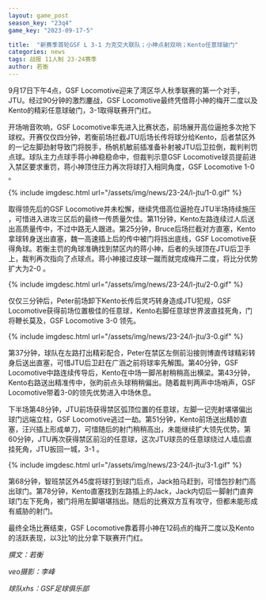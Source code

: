 ```yaml
---
layout: game_post
season_key: "23q4"
game_key: "2023-09-17-5"

title:  "新赛季首轮GSF L 3-1 力克交大联队；小神点射双响；Kento任意球破门"
categories: news
tags: 战报 11人制 23-24赛季
author: 若衡
---
```


9月17日下午4点，GSF Locomotive迎来了湾区华人秋季联赛的第一个对手，JTU。经过90分钟的激烈鏖战，GSF Locomotive最终凭借蒋小神的梅开二度以及Kento的精彩任意球破门，3-1取得联赛开门红。

开场哨音吹响，GSF Locomotive率先进入比赛状态，前场展开高位逼抢多次抢下球权。开赛仅仅四分钟，若衡前场拦截JTU后场长传将球分给Kento，后者禁区外的一记左脚劲射导致门将脱手，杨帆机敏前插准备补射被JTU后卫拉倒，裁判判罚点球。球队主力点球手蒋小神稳稳命中，但裁判示意GSF Locomotive球员提前进入禁区要求重罚，蒋小神顶住压力再次将球打入相同角度，GSF Locomotive 1-0 。

{% include imgdesc.html url="/assets/img/news/23-24/l-jtu/1-0.gif" %}

取得领先后的GSF Locomotive并未松懈，继续凭借高位逼抢在JTU半场持续施压 ，可惜进入进攻三区后的最终一传质量欠佳。第11分钟，Kento左路连续过人后送出高质量传中，不过中路无人跟进。第25分钟，Bruce后场拦截对方直塞，Kento拿球转身送出直塞，魏一高速插上后的传中被门将挡出底线，GSF Locomotive获得角球。若衡主罚的角球准确找到禁区内的蒋小神，后者的头球顶在JTU后卫手上，裁判再次指向了点球点。蒋小神接过皮球一蹴而就完成梅开二度，将比分优势扩大为2-0 。

{% include imgdesc.html url="/assets/img/news/23-24/l-jtu/2-0.gif" %}

仅仅三分钟后，Peter前场卸下Kento长传后灵巧转身造成JTU犯规，GSF Locomotive获得前场位置极佳的任意球，Kento右脚任意球世界波直挂死角，门将鞭长莫及，GSF Locomotive 3-0 领先。

{% include imgdesc.html url="/assets/img/news/23-24/l-jtu/3-0.gif" %}

第37分钟，球队在左路打出精彩配合，Peter在禁区左侧前沿接则博直传球精彩转身后送出直塞，可惜JTU后卫赶在广涵之前将球率先解围。第40分钟，GSF Locomotive中路连续传导后，Kento在中场一脚吊射稍稍高出横梁。第43分钟，Kento右路送出精准传中，张昀前点头球稍稍偏出。随着裁判两声中场哨声，GSF Locomotive带着3-0的领先优势进入中场休息。

下半场第48分钟，JTU前场获得禁区弧顶位置的任意球，左脚一记兜射堪堪偏出球门远端立柱，GSF Locomotive逃过一劫。第51分钟，Kento前场送出精妙直塞，汪兴插上形成单刀，可惜随后的射门稍稍高出，未能继续扩大领先优势。第60分钟，JTU再次获得禁区前沿的任意球，这次JTU球员的任意球绕过人墙后直挂死角，JTU扳回一城，3-1 。

{% include imgdesc.html url="/assets/img/news/23-24/l-jtu/3-1.gif" %}

第68分钟，智班禁区外45度将球打到球门后点，Jack拍马赶到，可惜包抄射门高出球门。第78分钟，Kento直塞找到左路插上的Jack，Jack内切后一脚射门直奔球门左下死角，被门将用左脚堪堪挡出。随后的比赛双方互有攻守，但都未能形成有威胁的射门。

最终全场比赛结束，GSF Locomotive靠着蒋小神在12码点的梅开二度以及Kento的活跃表现，以3比1的比分拿下联赛开门红。


*撰文：若衡*

*veo摄影：李峰*

*球队xhs：GSF足球俱乐部*